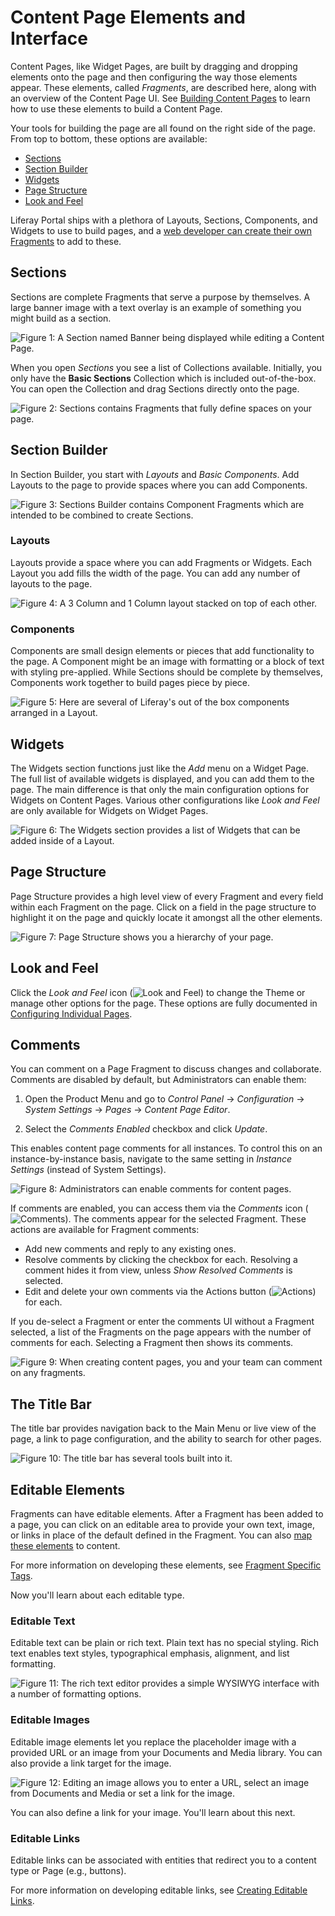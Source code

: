 # Content Page Elements and Interface

Content Pages, like Widget Pages, are built by dragging and dropping elements onto the page and then configuring the way those elements appear. These elements, called *Fragments*, are described here, along with an overview of the Content Page UI. See [Building Content Pages](./04-building-content-pages.md) to learn how to use these elements to build a Content Page. 

Your tools for building the page are all found on the right side of the page. From top to bottom, these options are available:

- [Sections](#sections)
- [Section Builder](#section-builder)
- [Widgets](#widgets)
- [Page Structure](#page-structure)
- [Look and Feel](#look-and-feel) 

Liferay Portal ships with a plethora of Layouts, Sections, Components, and Widgets to use to build pages, and a [web developer can create their own Fragments](TODO) to add to these.

## Sections

Sections are complete Fragments that serve a purpose by themselves. A large banner image with a text overlay is an example of something you might build as a section. 

![Figure 1: A Section named *Banner* being displayed while editing a Content Page.](./content-page-elements/images/01.png)

When you open *Sections* you see a list of Collections available. Initially, you only have the **Basic Sections** Collection which is included out-of-the-box. You can open the Collection and drag Sections directly onto the page.

![Figure 2: *Sections* contains Fragments that fully define spaces on your page.](./content-page-elements/images/02.png)

## Section Builder

In Section Builder, you start with *Layouts* and *Basic Components*. Add Layouts to the page to provide spaces where you can add Components.

![Figure 3: *Sections Builder* contains *Component* Fragments which are intended to be combined to create Sections.](./content-page-elements/images/03.png)

### Layouts

Layouts provide a space where you can add Fragments or Widgets. Each Layout you add fills the width of the page. You can add any number of layouts to the page.

![Figure 4: A 3 Column and 1 Column layout stacked on top of each other.](./content-page-elements/images/04.png)

### Components

Components are small design elements or pieces that add functionality to the page. A Component might be an image with formatting or a block of text with styling pre-applied. While Sections should be complete by themselves, Components work together to build pages piece by piece.

![Figure 5: Here are several of Liferay's out of the box components arranged in a Layout.](./content-page-elements/images/05.png)

## Widgets

The Widgets section functions just like the *Add* menu on a Widget Page. The full list of available widgets is displayed, and you can add them to the page. The main difference is that only the main configuration options for Widgets on Content Pages. Various other configurations like *Look and Feel* are only available for Widgets on Widget Pages.

![Figure 6: The Widgets section provides a list of Widgets that can be added inside of a Layout.](./content-page-elements/images/06.png)

## Page Structure

Page Structure provides a high level view of every Fragment and every field within each Fragment on the page. Click on a field in the page structure to highlight it on the page and quickly locate it amongst all the other elements.  

![Figure 7: *Page Structure* shows you a hierarchy of your page.](./content-page-elements/images/07.png)

## Look and Feel

Click the *Look and Feel* icon (![Look and Feel](../../../images/icon-look-and-feel.png)) to change the Theme or manage other options for the page. These options are fully documented in [Configuring Individual Pages](./06-configuring-individual-pages.md#look-and-feel). 

## Comments

You can comment on a Page Fragment to discuss changes and collaborate. Comments are disabled by default, but Administrators can enable them:

1.  Open the Product Menu and go to *Control Panel* &rarr; *Configuration* &rarr; *System Settings* &rarr; *Pages* &rarr; *Content Page Editor*.

2.  Select the *Comments Enabled* checkbox and click *Update*. 

This enables content page comments for all instances. To control this on an instance-by-instance basis, navigate to the same setting in *Instance Settings* (instead of System Settings). 

![Figure 8: Administrators can enable comments for content pages.](./content-page-elements/images/08.png)

If comments are enabled, you can access them via the *Comments* icon (![Comments](../../../../../images/icon-comments.png)). The comments appear for the selected Fragment. These actions are available for Fragment comments:

-   Add new comments and reply to any existing ones. 
-   Resolve comments by clicking the checkbox for each. Resolving a comment hides it from view, unless *Show Resolved Comments* is selected. 
-   Edit and delete your own comments via the Actions button (![Actions](../../../images/icon-actions.png)) for each. 

If you de-select a Fragment or enter the comments UI without a Fragment selected, a list of the Fragments on the page appears with the number of comments for each. Selecting a Fragment then shows its comments. 

![Figure 9: When creating content pages, you and your team can comment on any fragments.](./content-page-elements/images/09.png)

## The Title Bar

The title bar provides navigation back to the Main Menu or live view of the page, a link to page configuration, and the ability to search for other pages. 

![Figure 10: The title bar has several tools built into it.](./content-page-elements/images/10.png)

## Editable Elements

Fragments can have editable elements. After a Fragment has been added to a page, you can click on an editable area to provide your own text, image, or links in place of the default defined in the Fragment. You can also [map these elements](./04-building-content-pages.md#mapping-elements) to content. 

For more information on developing these elements, see [Fragment Specific Tags](TODO).

Now you'll learn about each editable type.

### Editable Text

Editable text can be plain or rich text. Plain text has no special styling. Rich text enables text styles, typographical emphasis, alignment, and list formatting.

![Figure 11: The rich text editor provides a simple WYSIWYG interface with a number of formatting options.](./content-page-elements/images/11.png)

### Editable Images

Editable image elements let you replace the placeholder image with a provided URL or an image from your Documents and Media library. You can also provide a link target for the image.

![Figure 12: Editing an image allows you to enter a URL, select an image from Documents and Media or set a link for the image.](./content-page-elements/images/12.png)

You can also define a link for your image. You'll learn about this next.

### Editable Links

Editable links can be associated with entities that redirect you to a content type or Page (e.g., buttons).

For more information on developing editable links, see [Creating Editable Links](TODO).
